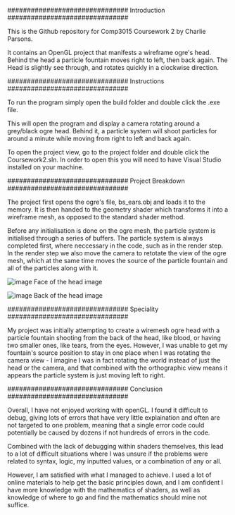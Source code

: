 

############################### Introduction ###############################

This is the Github repository for Comp3015 Coursework 2 by Charlie Parsons.

It contains an OpenGL project that manifests a wireframe ogre's head. Behind the head  a particle fountain moves 
right to left, then back again. The Head is slightly see through, and rotates quickly in a clockwise direction.

############################### Instructions ###############################

To run the program simply open the build folder and double click the .exe file.

This will open the program and display a camera rotating around a grey/black ogre head. Behind it, a particle
system will shoot particles for around a minute while moving from right to left and back again.

To open the project view, go to the project folder and double click the Coursework2.sln. In order to open this
you will need to have Visual Studio installed on your machine.

############################### Project Breakdown ###############################

The project first opens the ogre's file, bs_ears.obj and loads it to the memory. It is then handed to the geometry
shader which transforms it into a wireframe mesh, as opposed to the standard shader method. 

Before any initialisation is done on the ogre mesh, the particle system is initialised through a series of buffers.
The particle system is always completed first, where neccessary in the code, such as in the render step. In the 
render step we also move the camera to retotate the view of the ogre mesh, which at the same time moves the 
source of the particle fountain and all of the particles along with it.

![image](https://user-images.githubusercontent.com/33025261/117683407-f271cb80-b1ab-11eb-9c0d-eacd9c09b7db.png)
Face of the head image

![image](https://user-images.githubusercontent.com/33025261/117683523-0f0e0380-b1ac-11eb-8d5c-16bd60422f88.png)
Back of the head image

############################### Speciality ###############################

My project was initially attempting to create a wiremesh ogre head with a particle fountain shooting from the back
of the head, like blood, or having two smaller ones, like tears, from the eyes. However, I was unable to get my
fountain's source position to stay in one place when I was rotating the camera view - I imagine I was in fact
rotating the world instead of just the head or the camera, and that combined with the orthographic view means
it appears the particle system is just moving left to right.

############################### Conclusion ###############################

Overall, I have not enjoyed working with openGL. I found it difficult to debug, giving lots of errors that have
very little explaination and often are not targeted to one problem, meaning that a single error code could
potentially be caused by dozens if not hundreds of errors in the code. 

Combined with the lack of debugging within shaders themselves, this lead to a lot of difficult situations where
I was unsure if the problems were related to syntax, logic, my inputted values, or a combination of any or all.

However, I am satisfied with what I managed to achieve. I used a lot of online materials to help get the basic
principles down, and I am confident I have more knowledge with the mathematics of shaders, as well as knowledge
of where to go and find the mathematics should mine not suffice.
